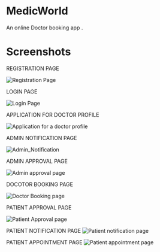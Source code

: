 # MedicWorld 
An online Doctor booking app .

# Screenshots
REGISTRATION PAGE

![Registration Page](https://user-images.githubusercontent.com/105110592/193527160-05cf7ecb-eabc-4bfe-b7af-808f1d6e0de1.png)

LOGIN PAGE

![Login Page](https://user-images.githubusercontent.com/105110592/193527278-ef328792-6550-417b-bfb3-a37c0e17adc7.png)

APPLICATION FOR DOCTOR PROFILE


![Application for a doctor profile](https://user-images.githubusercontent.com/105110592/193527418-4b972402-2fbb-4aa0-b308-198dbd965a94.png)

ADMIN NOTIFICATION PAGE

![Admin_Notification](https://user-images.githubusercontent.com/105110592/193527987-1b0dde8c-20ba-4bd3-9790-b7fd6ba1605a.png)



ADMIN APPROVAL PAGE


![Admin approval page](https://user-images.githubusercontent.com/105110592/193527571-6e588f62-656c-4e98-b4ab-a95b066f37d1.png)

DOCOTOR BOOKING PAGE


![Doctor Booking page](https://user-images.githubusercontent.com/105110592/193527659-952d30e8-c924-42b8-941e-39dbc392637a.png)

PATIENT APPROVAL PAGE


![Patient Approval page](https://user-images.githubusercontent.com/105110592/193527701-3f9656ed-e104-43e2-9195-6a9b5633fe94.png)


PATIENT NOTIFICATION PAGE
![Patient notification page](https://user-images.githubusercontent.com/105110592/193527800-88daf663-643f-4015-ac24-86dae225e6a3.png)

PATIENT APPOINTMENT PAGE
![Patient appointment page](https://user-images.githubusercontent.com/105110592/193527839-370a45be-ca49-4761-8dad-3a114aa64ff2.png)



